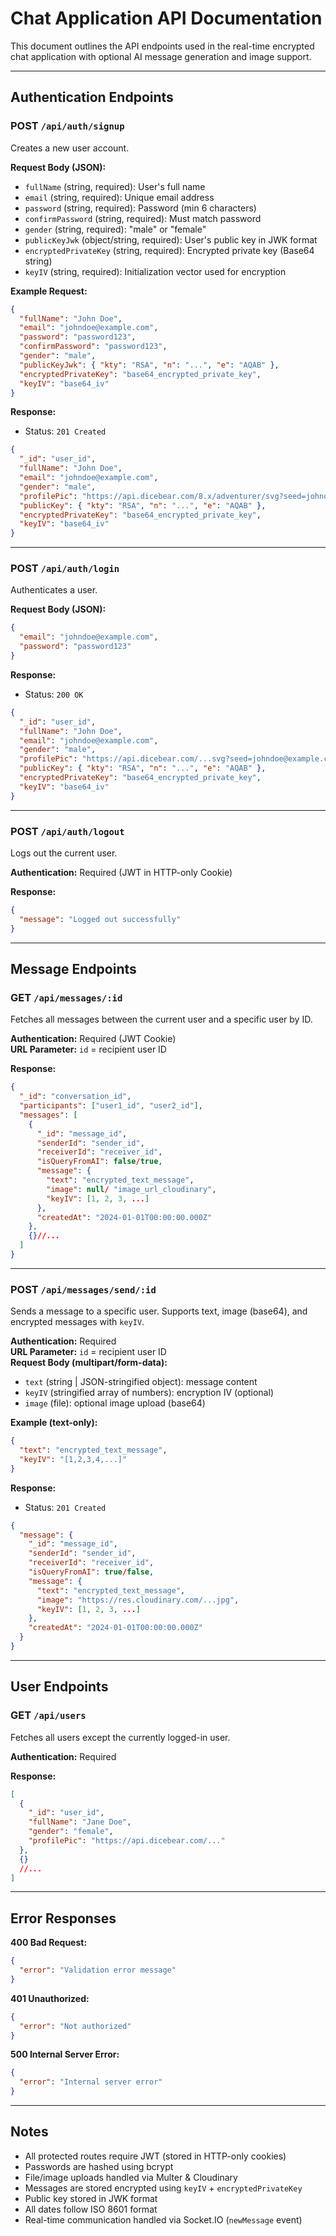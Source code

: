 # Chat Application API Documentation

This document outlines the API endpoints used in the real-time encrypted chat application with optional AI message generation and image support.

---

## Authentication Endpoints

### POST `/api/auth/signup`

Creates a new user account.

**Request Body (JSON):**

- `fullName` (string, required): User's full name
- `email` (string, required): Unique email address
- `password` (string, required): Password (min 6 characters)
- `confirmPassword` (string, required): Must match password
- `gender` (string, required): "male" or "female"
- `publicKeyJwk` (object/string, required): User's public key in JWK format
- `encryptedPrivateKey` (string, required): Encrypted private key (Base64 string)
- `keyIV` (string, required): Initialization vector used for encryption

**Example Request:**

```json
{
  "fullName": "John Doe",
  "email": "johndoe@example.com",
  "password": "password123",
  "confirmPassword": "password123",
  "gender": "male",
  "publicKeyJwk": { "kty": "RSA", "n": "...", "e": "AQAB" },
  "encryptedPrivateKey": "base64_encrypted_private_key",
  "keyIV": "base64_iv"
}
```

**Response:**

- Status: `201 Created`

```json
{
  "_id": "user_id",
  "fullName": "John Doe",
  "email": "johndoe@example.com",
  "gender": "male",
  "profilePic": "https://api.dicebear.com/8.x/adventurer/svg?seed=johndoe@example.com&gender=male",
  "publicKey": { "kty": "RSA", "n": "...", "e": "AQAB" },
  "encryptedPrivateKey": "base64_encrypted_private_key",
  "keyIV": "base64_iv"
}
```

---

### POST `/api/auth/login`

Authenticates a user.

**Request Body (JSON):**

```json
{
  "email": "johndoe@example.com",
  "password": "password123"
}
```

**Response:**

- Status: `200 OK`

```json
{
  "_id": "user_id",
  "fullName": "John Doe",
  "email": "johndoe@example.com",
  "gender": "male",
  "profilePic": "https://api.dicebear.com/...svg?seed=johndoe@example.com&gender=male",
  "publicKey": { "kty": "RSA", "n": "...", "e": "AQAB" },
  "encryptedPrivateKey": "base64_encrypted_private_key",
  "keyIV": "base64_iv"
}
```

---

### POST `/api/auth/logout`

Logs out the current user.

**Authentication:** Required (JWT in HTTP-only Cookie)

**Response:**

```json
{
  "message": "Logged out successfully"
}
```

---

## Message Endpoints

### GET `/api/messages/:id`

Fetches all messages between the current user and a specific user by ID.

**Authentication:** Required (JWT Cookie)  
**URL Parameter:** `id` = recipient user ID

**Response:**

```json
{
  "_id": "conversation_id",
  "participants": ["user1_id", "user2_id"],
  "messages": [
    {
      "_id": "message_id",
      "senderId": "sender_id",
      "receiverId": "receiver_id",
      "isQueryFromAI": false/true,
      "message": {
        "text": "encrypted_text_message",
        "image": null/ "image_url_cloudinary",
        "keyIV": [1, 2, 3, ...]
      },
      "createdAt": "2024-01-01T00:00:00.000Z"
    },
    {}//...
  ]
}
```

---

### POST `/api/messages/send/:id`

Sends a message to a specific user. Supports text, image (base64), and encrypted messages with `keyIV`.

**Authentication:** Required  
**URL Parameter:** `id` = recipient user ID  
**Request Body (multipart/form-data):**

- `text` (string | JSON-stringified object): message content
- `keyIV` (stringified array of numbers): encryption IV (optional)
- `image` (file): optional image upload (base64)

**Example (text-only):**

```json
{
  "text": "encrypted_text_message",
  "keyIV": "[1,2,3,4,...]"
}
```

**Response:**

- Status: `201 Created`

```json
{
  "message": {
    "_id": "message_id",
    "senderId": "sender_id",
    "receiverId": "receiver_id",
    "isQueryFromAI": true/false,
    "message": {
      "text": "encrypted_text_message",
      "image": "https://res.cloudinary.com/...jpg",
      "keyIV": [1, 2, 3, ...]
    },
    "createdAt": "2024-01-01T00:00:00.000Z"
  }
}
```

---

## User Endpoints

### GET `/api/users`

Fetches all users except the currently logged-in user.

**Authentication:** Required

**Response:**

```json
[
  {
    "_id": "user_id",
    "fullName": "Jane Doe",
    "gender": "female",
    "profilePic": "https://api.dicebear.com/..."
  },
  {}
  //...
]
```

---

## Error Responses

**400 Bad Request:**

```json
{
  "error": "Validation error message"
}
```

**401 Unauthorized:**

```json
{
  "error": "Not authorized"
}
```

**500 Internal Server Error:**

```json
{
  "error": "Internal server error"
}
```

---

## Notes

- All protected routes require JWT (stored in HTTP-only cookies)
- Passwords are hashed using bcrypt
- File/image uploads handled via Multer & Cloudinary
- Messages are stored encrypted using `keyIV` + `encryptedPrivateKey`
- Public key stored in JWK format
- All dates follow ISO 8601 format
- Real-time communication handled via Socket.IO (`newMessage` event)
